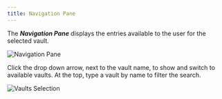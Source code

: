 ```yaml
---
title: Navigation Pane
---
```

The ***Navigation Pane*** displays the entries available to the user for the selected vault.  

![Navigation Pane](/img/en/server/ServerOp8024.png)

Click the drop down arrow, next to the vault name, to show and switch to available vaults. At the top, type a vault by name to filter the search.  

![Vaults Selection](/img/en/server/ServerOp4008.png)
